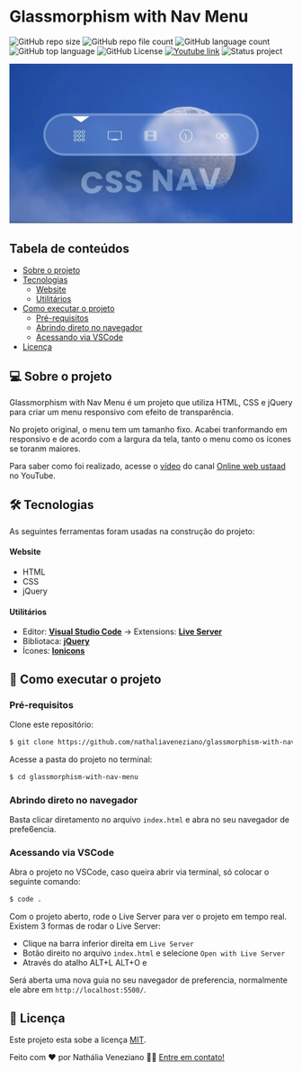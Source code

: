# Glassmorphism with Nav Menu

![GitHub repo size](https://img.shields.io/github/repo-size/nathaliaveneziano/glassmorphism-with-nav-menu?style=for-the-badge)
![GitHub repo file count](https://img.shields.io/github/directory-file-count/nathaliaveneziano/glassmorphism-with-nav-menu?style=for-the-badge)
![GitHub language count](https://img.shields.io/github/languages/count/nathaliaveneziano/glassmorphism-with-nav-menu?style=for-the-badge)
![GitHub top language](https://img.shields.io/github/languages/top/nathaliaveneziano/glassmorphism-with-nav-menu?style=for-the-badge)
![GitHub License](https://img.shields.io/github/license/nathaliaveneziano/glassmorphism-with-nav-menu?style=for-the-badge)
[![Youtube link](https://img.shields.io/badge/YouTube-Online%20web%20ustaad-ff0000?style=for-the-badge)](https://www.youtube.com/watch?v=Z3m-_kcKpo4)
![Status project](https://img.shields.io/badge/Status-Concluído-2D963D?style=for-the-badge)

![Demonstração do projeto](./img/cover.webp)

## Tabela de conteúdos

<!--ts-->

- [Sobre o projeto](#-sobre-o-projeto)
- [Tecnologias](#-tecnologias)
  - [Website](#website)
  - [Utilitários](#utilitários)
- [Como executar o projeto](#-como-executar-o-projeto)
  - [Pré-requisitos](#pré-requisitos)
  - [Abrindo direto no navegador](#abrindo-direto-no-navegador)
  - [Acessando via VSCode](#acessando-via-vscode)
- [Licença](#-licença)
<!--te-->

## 💻 Sobre o projeto

Glassmorphism with Nav Menu é um projeto que utiliza HTML, CSS e jQuery para criar um menu responsivo com efeito de transparência.

No projeto original, o menu tem um tamanho fixo. Acabei tranformando em responsivo e de acordo com a largura da tela, tanto o menu como os ícones se toranm maiores.

Para saber como foi realizado, acesse o [vídeo](https://www.youtube.com/watch?v=Z3m-_kcKpo4) do canal [Online web ustaad](https://www.youtube.com/@OnlinewebustaadCom) no YouTube.

## 🛠 Tecnologias

As seguintes ferramentas foram usadas na construção do projeto:

#### **Website**

- HTML
- CSS
- jQuery

#### **Utilitários**

- Editor: **[Visual Studio Code](https://code.visualstudio.com/)** → Extensions: **[Live Server](https://marketplace.visualstudio.com/items?itemName=ritwickdey.LiveServer)**
- Bibliotaca: **[jQuery](https://jquery.com/)**
- Ícones: **[Ionicons](https://ionic.io/ionicons)**

## 🚀 Como executar o projeto

### Pré-requisitos

Clone este repositório:

```bash
$ git clone https://github.com/nathaliaveneziano/glassmorphism-with-nav-menu.git
```

Acesse a pasta do projeto no terminal:

```bash
$ cd glassmorphism-with-nav-menu
```

### Abrindo direto no navegador

Basta clicar diretamento no arquivo `index.html` e abra no seu navegador de prefe6encia.

### Acessando via VSCode

Abra o projeto no VSCode, caso queira abrir via terminal, só colocar o seguinte comando:

```bash
$ code .
```

Com o projeto aberto, rode o Live Server para ver o projeto em tempo real. Existem 3 formas de rodar o Live Server:

- Clique na barra inferior direita em `Live Server`
- Botão direito no arquivo `index.html` e selecione `Open with Live Server`
- Através do atalho ALT+L ALT+O e

Será aberta uma nova guia no seu navegador de preferencia, normalmente ele abre em `http://localhost:5500/`.

## 📝 Licença

Este projeto esta sobe a licença [MIT](./LICENSE).

Feito com ❤️ por Nathália Veneziano 👋🏽 [Entre em contato!](https://www.linkedin.com/in/nathalia-veneziano)
